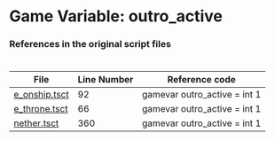 # Game Variable: outro_active
### References in the original script files

#

| File | Line Number | Reference code |
| --- | --- | --- |
| [e_onship.tsct](../../../out/e_onship.tsct#L92) | 92 | gamevar outro_active = int 1 |
| [e_throne.tsct](../../../out/e_throne.tsct#L66) | 66 | gamevar outro_active = int 1 |
| [nether.tsct](../../../out/nether.tsct#L360) | 360 | gamevar outro_active = int 1 |
